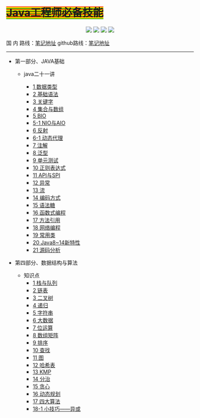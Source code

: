<!--
 * @Author: your name
 * @Date: 2020-04-08 16:14:01
 * @LastEditTime: 2020-04-15 22:21:54
 * @LastEditors: Please set LastEditors
 * @Description: In User Settings Edit
 * @FilePath: \docsd:\04.github\Javastudyer\README.md
 -->
# <h1><font style="background: repeating-linear-gradient(red, yellow 10%, green 20%)">Java工程师必备技能</font></h1>
<div align="center">
    <a href="https://github.com/codefool0307/Javastudyer/blob/master/authorintroducer.md"> <img src="https://badgen.net/badge/%e4%bd%9c%e8%80%85/shr?icon=github&color=4ab8a1"></a>
    <a href=""> <img src="https://badgen.net/badge/%e7%89%88%e6%9c%ac/v1.0.0?icon=telegram&color=4ab8a1"></a>
    <a href="https://codefool0307.github.io/Javastudyer/#/"> <img src="https://badgen.net/badge/%e9%98%85%e8%af%bb/codefool0307?icon=sourcegraph&color=4ab8a1"></a>
    <a href=""> <img src="https://badgen.net/badge/%e8%af%ad%e8%a8%80/Java?icon=rss&color=4ab8a1"></a>
</div>

国 内 路线：[笔记地址](https://compu.gitee.io/docsifycodefool0307/#/menu)
github路线：[笔记地址](https://codefool0307.github.io/docsifycodefool0307/#/)

<hr/>

* 第一部分、JAVA基础

    * java二十一讲

        * [1 数据类型](/1.basics/1.java-basic/1-数据类型.md)  
        * [2 基础语法](/1.basics/1.java-basic/2-基础语法.md)
        * [3 关键字](/1.basics/1.java-basic/3-关键字.md)
        * [4 集合与数组](/1.basics/1.java-basic/4-集合.md)
        * [5 BIO](/1.basics/1.java-basic/5-IO.md)
        * [5-1 NIO与AIO](/1.basics/1.java-basic/5-1-IO.md)
        * [6 反射](/1.basics/1.java-basic/6-反射.md)
        * [6-1 动态代理](/1.basics/1.java-basic/601-动态代理.md)
        * [7 注解](/1.basics/1.java-basic/9-注解.md)
        * [8 泛型](/1.basics/1.java-basic/10-泛型.md)
        * [9 单元测试](/1.basics/1.java-basic/11-单元测试.md)
        * [10 正则表达式](/1.basics/1.java-basic/12-正则表达式.md)
        * [11 API与SPI](/1.basics/1.java-basic/13-API.md)
        * [12 异常](/1.basics/1.java-basic/14-异常.md)
        * [13 流](/1.basics/1.java-basic/15-流.md)
        * [14 编码方式](/1.basics/1.java-basic/16-编码方式.md)
        * [15 语法糖](/1.basics/1.java-basic/17-语法糖.md)
        * [16 函数式编程](/1.basics/1.java-basic/18-函数式编程.md)
        * [17 方法引用](/1.basics/1.java-basic/19-方法引用.md)
        * [18 网络编程](/1.basics/1.java-basic/20-网络编程.md)
        * [19 常用类](/1.basics/1.java-basic/21-类.md)
        * [20 Java8~14新特性](/1.basics/1.java-basic/22-新特性.md)
        * [21 源码分析](/1.basics/1.java-basic/23-源码.md)

* 第四部分、数据结构与算法
    * 知识点
        * [1 栈与队列](/4.algorithm/1-栈与队列.md)
        * [2 链表](/4.algorithm/2-链表.md)
        * [3 二叉树](/4.algorithm/3-二叉树.md)
        * [4 递归](/4.algorithm/4-递归.md)
        * [5 字符串](/4.algorithm/5-字符串.md)
        * [6 大数据](/4.algorithm/6-大数据.md)
        * [7 位运算](/4.algorithm/7-位运算.md)
        * [8 数组矩阵](/4.algorithm/8-数组矩阵.md)
        * [9 排序](/4.algorithm/9-排序.md)
        * [10 查找](/4.algorithm/10-查找.md)
        * [11 图](/4.algorithm/11-图.md)
        * [12 哈希表](/4.algorithm/12-哈希表.md)
        * [13 KMP](/4.algorithm/13-KMP.md)
        * [14 分治](/4.algorithm/14-分治.md)
        * [15 贪心](/4.algorithm/15-贪心.md)
        * [16 动态规划](/4.algorithm/16-动态规划.md)
        * [17 四大算法](/4.algorithm/17-四大算法.md)
        * [18-1 小技巧——异或](/4.algorithm/18-小技巧1异或.md)

